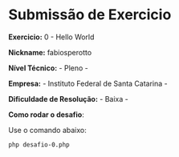 # Submissão de Exercicio

**Exercicio:** 0 - Hello World

**Nickname:** fabiosperotto

**Nível Técnico:** - Pleno -

**Empresa:** - Instituto Federal de Santa Catarina -

**Dificuldade de Resolução:** - Baixa -

**Como rodar o desafio**: 

Use o comando abaixo: 
```bash
php desafio-0.php
```